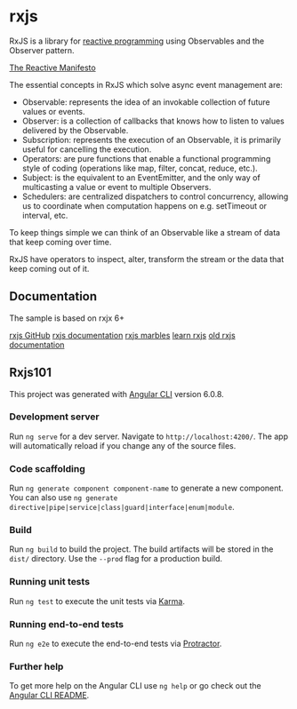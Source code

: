 # rxjs

RxJS is a library for [reactive programming](https://www.reactivemanifesto.org/) using Observables and the Observer pattern.

[The Reactive Manifesto](https://www.reactivemanifesto.org/)

The essential concepts in RxJS which solve async event management are:

- Observable: represents the idea of an invokable collection of future values or events.
- Observer: is a collection of callbacks that knows how to listen to values delivered by the Observable.
- Subscription: represents the execution of an Observable, it is primarily useful for cancelling the execution.
- Operators: are pure functions that enable a functional programming style of coding (operations like map, filter, concat, reduce, etc.).
- Subject: is the equivalent to an EventEmitter, and the only way of multicasting a value or event to multiple Observers.
- Schedulers: are centralized dispatchers to control concurrency, allowing us to coordinate when computation happens on e.g. setTimeout or interval, etc.

To keep things simple we can think of an Observable like a stream of data that keep coming over time.

RxJS have operators to inspect, alter, transform the stream or the data that keep coming out of it.

## Documentation

The sample is based on rxjx 6+

[rxjs GitHub](ttps://github.com/ReactiveX/rxjs)
[rxjs documentation](https://rxjs-dev.firebaseapp.com/)
[rxjs marbles](http://rxmarbles.com/)
[learn rxjs](https://www.learnrxjs.io/)
[old rxjs documentation](http://reactivex.io/rxjs/manual/overview.html)

## Rxjs101

This project was generated with [Angular CLI](https://github.com/angular/angular-cli) version 6.0.8.

### Development server

Run `ng serve` for a dev server. Navigate to `http://localhost:4200/`. The app will automatically reload if you change any of the source files.

### Code scaffolding

Run `ng generate component component-name` to generate a new component. You can also use `ng generate directive|pipe|service|class|guard|interface|enum|module`.

### Build

Run `ng build` to build the project. The build artifacts will be stored in the `dist/` directory. Use the `--prod` flag for a production build.

### Running unit tests

Run `ng test` to execute the unit tests via [Karma](https://karma-runner.github.io).

### Running end-to-end tests

Run `ng e2e` to execute the end-to-end tests via [Protractor](http://www.protractortest.org/).

### Further help

To get more help on the Angular CLI use `ng help` or go check out the [Angular CLI README](https://github.com/angular/angular-cli/blob/master/README.md).
